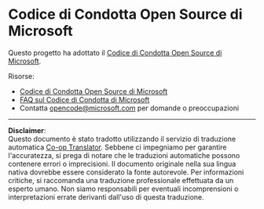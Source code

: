 <!--
CO_OP_TRANSLATOR_METADATA:
{
  "original_hash": "c06b12caf3c901eb3156e3dd5b0aea56",
  "translation_date": "2025-08-29T20:12:39+00:00",
  "source_file": "CODE_OF_CONDUCT.md",
  "language_code": "it"
}
-->
# Codice di Condotta Open Source di Microsoft

Questo progetto ha adottato il [Codice di Condotta Open Source di Microsoft](https://opensource.microsoft.com/codeofconduct/).

Risorse:

- [Codice di Condotta Open Source di Microsoft](https://opensource.microsoft.com/codeofconduct/)
- [FAQ sul Codice di Condotta di Microsoft](https://opensource.microsoft.com/codeofconduct/faq/)
- Contatta [opencode@microsoft.com](mailto:opencode@microsoft.com) per domande o preoccupazioni

---

**Disclaimer**:  
Questo documento è stato tradotto utilizzando il servizio di traduzione automatica [Co-op Translator](https://github.com/Azure/co-op-translator). Sebbene ci impegniamo per garantire l'accuratezza, si prega di notare che le traduzioni automatiche possono contenere errori o imprecisioni. Il documento originale nella sua lingua nativa dovrebbe essere considerato la fonte autorevole. Per informazioni critiche, si raccomanda una traduzione professionale effettuata da un esperto umano. Non siamo responsabili per eventuali incomprensioni o interpretazioni errate derivanti dall'uso di questa traduzione.
